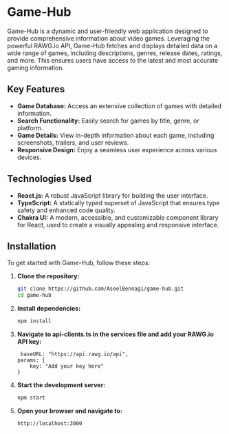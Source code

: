 # Game-Hub

Game-Hub is a dynamic and user-friendly web application designed to provide comprehensive information about video games. Leveraging the powerful RAWG.io API, Game-Hub fetches and displays detailed data on a wide range of games, including descriptions, genres, release dates, ratings, and more. This ensures users have access to the latest and most accurate gaming information.

## Key Features

- **Game Database:** Access an extensive collection of games with detailed information.
- **Search Functionality:** Easily search for games by title, genre, or platform.
- **Game Details:** View in-depth information about each game, including screenshots, trailers, and user reviews.
- **Responsive Design:** Enjoy a seamless user experience across various devices.

## Technologies Used

- **React.js:** A robust JavaScript library for building the user interface.
- **TypeScript:** A statically typed superset of JavaScript that ensures type safety and enhanced code quality.
- **Chakra UI:** A modern, accessible, and customizable component library for React, used to create a visually appealing and responsive interface.

## Installation

To get started with Game-Hub, follow these steps:

1. **Clone the repository:**
    ```bash
    git clone https://github.com/AseelBennagi/game-hub.git
    cd game-hub
    ```
 2. **Install dependencies:**
    ```bash
    npm install
    ```
 3. **Navigate to api-clients.ts in the services file and add your RAWG.io API key:**
    ```env
     baseURL: "https://api.rawg.io/api",
    params: {
        key: "Add your key here"
    }
    ```

4. **Start the development server:**
    ```bash
    npm start
    ```

5. **Open your browser and navigate to:**
    ```
    http://localhost:3000
    ```
